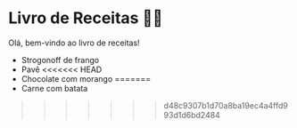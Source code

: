 # Livro de Receitas :man_cook:

Olá, bem-vindo ao livro de receitas!

- Strogonoff de frango
- Pavê
<<<<<<< HEAD
- Chocolate com morango
=======
- Carne com batata
>>>>>>> d48c9307b1d70a8ba19ec4a4ffd993d1d6bd2484
